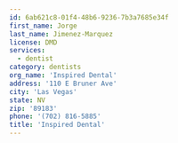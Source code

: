 ```yaml
---
id: 6ab621c8-01f4-48b6-9236-7b3a7685e34f
first_name: Jorge
last_name: Jimenez-Marquez
license: DMD
services:
  - dentist
category: dentists
org_name: 'Inspired Dental'
address: '110 E Bruner Ave'
city: 'Las Vegas'
state: NV
zip: '89183'
phone: '(702) 816-5885'
title: 'Inspired Dental'
---
```

